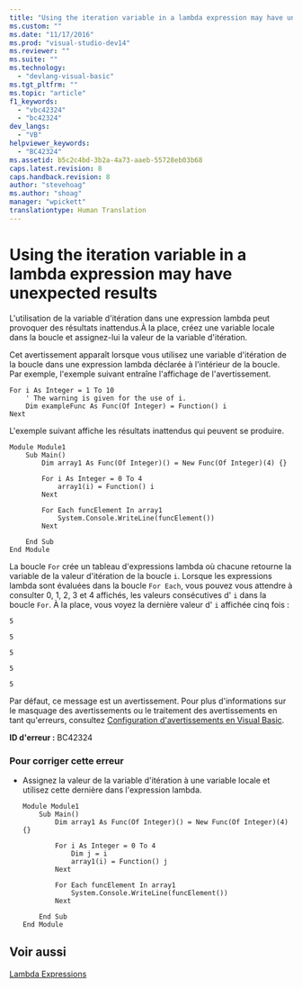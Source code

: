 ```yaml
---
title: "Using the iteration variable in a lambda expression may have unexpected results | Microsoft Docs"
ms.custom: ""
ms.date: "11/17/2016"
ms.prod: "visual-studio-dev14"
ms.reviewer: ""
ms.suite: ""
ms.technology: 
  - "devlang-visual-basic"
ms.tgt_pltfrm: ""
ms.topic: "article"
f1_keywords: 
  - "vbc42324"
  - "bc42324"
dev_langs: 
  - "VB"
helpviewer_keywords: 
  - "BC42324"
ms.assetid: b5c2c4bd-3b2a-4a73-aaeb-55728eb03b68
caps.latest.revision: 8
caps.handback.revision: 8
author: "stevehoag"
ms.author: "shoag"
manager: "wpickett"
translationtype: Human Translation
---
```

# Using the iteration variable in a lambda expression may have unexpected results
L'utilisation de la variable d'itération dans une expression lambda peut provoquer des résultats inattendus.À la place, créez une variable locale dans la boucle et assignez\-lui la valeur de la variable d'itération.  
  
 Cet avertissement apparaît lorsque vous utilisez une variable d'itération de la boucle dans une expression lambda déclarée à l'intérieur de la boucle.  Par exemple, l'exemple suivant entraîne l'affichage de l'avertissement.  
  
```vb#  
For i As Integer = 1 To 10  
    ' The warning is given for the use of i.  
    Dim exampleFunc As Func(Of Integer) = Function() i  
Next  
```  
  
 L'exemple suivant affiche les résultats inattendus qui peuvent se produire.  
  
```vb#  
Module Module1  
    Sub Main()  
        Dim array1 As Func(Of Integer)() = New Func(Of Integer)(4) {}  
  
        For i As Integer = 0 To 4  
            array1(i) = Function() i  
        Next  
  
        For Each funcElement In array1  
            System.Console.WriteLine(funcElement())  
        Next  
  
    End Sub  
End Module  
```  
  
 La boucle `For` crée un tableau d'expressions lambda où chacune retourne la variable de la valeur d'itération de la boucle `i`.  Lorsque les expressions lambda sont évaluées dans la boucle `For Each`, vous pouvez vous attendre à consulter 0, 1, 2, 3 et 4 affichés, les valeurs consécutives d' `i` dans la boucle `For`.  À la place, vous voyez la dernière valeur d' `i` affichée cinq fois :  
  
 `5`  
  
 `5`  
  
 `5`  
  
 `5`  
  
 `5`  
  
 Par défaut, ce message est un avertissement.  Pour plus d'informations sur le masquage des avertissements ou le traitement des avertissements en tant qu'erreurs, consultez [Configuration d'avertissements en Visual Basic](/visual-studio/ide/configuring-warnings-in-visual-basic).  
  
 **ID d'erreur :** BC42324  
  
### Pour corriger cette erreur  
  
-   Assignez la valeur de la variable d'itération à une variable locale et utilisez cette dernière dans l'expression lambda.  
  
    ```vb#  
    Module Module1  
        Sub Main()  
            Dim array1 As Func(Of Integer)() = New Func(Of Integer)(4) {}  
  
            For i As Integer = 0 To 4  
                Dim j = i  
                array1(i) = Function() j  
            Next  
  
            For Each funcElement In array1  
                System.Console.WriteLine(funcElement())  
            Next  
  
        End Sub  
    End Module  
    ```  
  
## Voir aussi  
 [Lambda Expressions](../../../visual-basic/programming-guide/language-features/procedures/lambda-expressions.md)